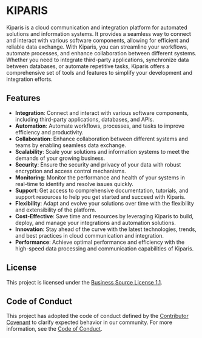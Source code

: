 # KIPARIS

Kiparis is a cloud communication and integration platform for automated solutions and information systems. It provides a seamless way to connect and interact with various software components, allowing for efficient and reliable data exchange. With Kiparis, you can streamline your workflows, automate processes, and enhance collaboration between different systems. Whether you need to integrate third-party applications, synchronize data between databases, or automate repetitive tasks, Kiparis offers a comprehensive set of tools and features to simplify your development and integration efforts.

## Features

- **Integration**: Connect and interact with various software components, including third-party applications, databases, and APIs.
- **Automation**: Automate workflows, processes, and tasks to improve efficiency and productivity.
- **Collaboration**: Enhance collaboration between different systems and teams by enabling seamless data exchange.
- **Scalability**: Scale your solutions and information systems to meet the demands of your growing business.
- **Security**: Ensure the security and privacy of your data with robust encryption and access control mechanisms.
- **Monitoring**: Monitor the performance and health of your systems in real-time to identify and resolve issues quickly.
- **Support**: Get access to comprehensive documentation, tutorials, and support resources to help you get started and succeed with Kiparis.
- **Flexibility**: Adapt and evolve your solutions over time with the flexibility and extensibility of the platform.
- **Cost-Effective**: Save time and resources by leveraging Kiparis to build, deploy, and manage your integrations and automation solutions.
- **Innovation**: Stay ahead of the curve with the latest technologies, trends, and best practices in cloud communication and integration.
- **Performance**: Achieve optimal performance and efficiency with the high-speed data processing and communication capabilities of Kiparis.

## License

This project is licensed under the [Business Source License 1.1](./LICENSE).

## Code of Conduct

This project has adopted the code of conduct defined by the [Contributor Covenant](https://contributor-covenant.org) to clarify expected behavior in our community. For more information, see the [Code of Conduct](CODE_OF_CONDUCT.md).